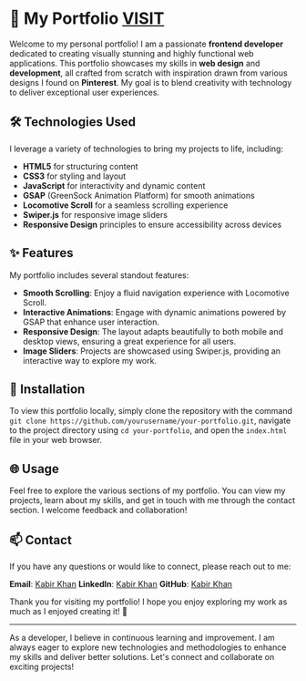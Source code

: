 # 🌟 My Portfolio [VISIT](https://kabir-khan.netlify.app)

Welcome to my personal portfolio! I am a passionate **frontend developer** dedicated to creating visually stunning and highly functional web applications. This portfolio showcases my skills in **web design** and **development**, all crafted from scratch with inspiration drawn from various designs I found on **Pinterest**. My goal is to blend creativity with technology to deliver exceptional user experiences.

## 🛠️ Technologies Used

I leverage a variety of technologies to bring my projects to life, including:

- **HTML5** for structuring content
- **CSS3** for styling and layout
- **JavaScript** for interactivity and dynamic content
- **GSAP** (GreenSock Animation Platform) for smooth animations
- **Locomotive Scroll** for a seamless scrolling experience
- **Swiper.js** for responsive image sliders
- **Responsive Design** principles to ensure accessibility across devices

## ✨ Features

My portfolio includes several standout features:

- **Smooth Scrolling**: Enjoy a fluid navigation experience with Locomotive Scroll.
- **Interactive Animations**: Engage with dynamic animations powered by GSAP that enhance user interaction.
- **Responsive Design**: The layout adapts beautifully to both mobile and desktop views, ensuring a great experience for all users.
- **Image Sliders**: Projects are showcased using Swiper.js, providing an interactive way to explore my work.

## 🚀 Installation

To view this portfolio locally, simply clone the repository with the command `git clone https://github.com/yourusername/your-portfolio.git`, navigate to the project directory using `cd your-portfolio`, and open the `index.html` file in your web browser.

## 🌐 Usage

Feel free to explore the various sections of my portfolio. You can view my projects, learn about my skills, and get in touch with me through the contact section. I welcome feedback and collaboration!

## 📫 Contact

If you have any questions or would like to connect, please reach out to me:
 
**Email**: [Kabir Khan](mailto:weirdsht@yahoo.com)
**LinkedIn**: [Kabir Khan](https://www.linkedin.com/in/weirdsht) 
**GitHub**: [Kabir Khan](https://github.com/weirdshxt)

Thank you for visiting my portfolio! I hope you enjoy exploring my work as much as I enjoyed creating it! 🌈

---

As a developer, I believe in continuous learning and improvement. I am always eager to explore new technologies and methodologies to enhance my skills and deliver better solutions. Let's connect and collaborate on exciting projects!